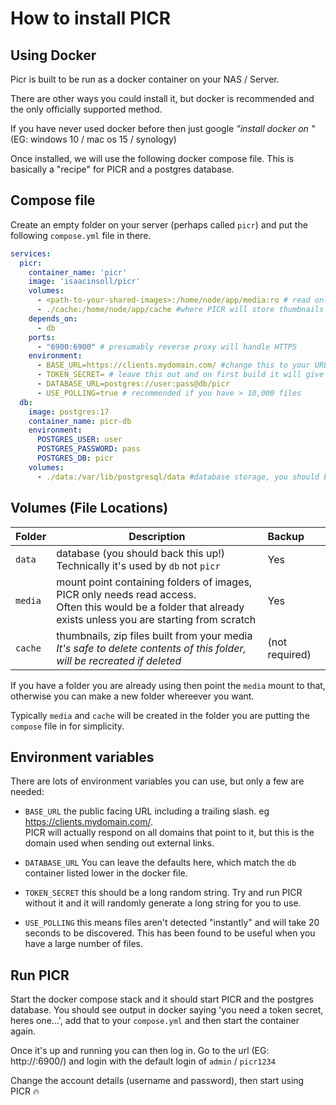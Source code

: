 # How to install PICR

## Using Docker
Picr is built to be run as a docker container on your NAS / Server. 

There are other ways you could install it, but docker is recommended and the only officially supported method. 

If you have never used docker before then just google _"install docker on <type-of-server>"_ (EG: windows 10 / mac os 15 / synology)

Once installed, we will use the following docker compose file. This is basically a "recipe" for PICR and a postgres database. 

## Compose file

Create an empty folder on your server (perhaps called `picr`) and put the following `compose.yml` file in there.
```yaml
services:
  picr:
    container_name: 'picr'
    image: 'isaacinsoll/picr'
    volumes:
      - <path-to-your-shared-images>:/home/node/app/media:ro # read only access to your 'files i give to clients' folder
      - ./cache:/home/node/app/cache #where PICR will store thumbnails it generates, no need to back it up
    depends_on:
      - db
    ports:
      - "6900:6900" # presumably reverse proxy will handle HTTPS
    environment:
      - BASE_URL=https://clients.mydomain.com/ #change this to your URL
      - TOKEN_SECRET= # leave this out and on first build it will give you a very secret random string to put in here
      - DATABASE_URL=postgres://user:pass@db/picr
      - USE_POLLING=true # recommended if you have > 10,000 files
  db:
    image: postgres:17
    container_name: picr-db
    environment:
      POSTGRES_USER: user
      POSTGRES_PASSWORD: pass
      POSTGRES_DB: picr
    volumes:
      - ./data:/var/lib/postgresql/data #database storage, you should back this up
```

## Volumes (File Locations)

| Folder  | Description                                                                                                                                                       | Backup         |
|---------|-------------------------------------------------------------------------------------------------------------------------------------------------------------------|:---------------|
| `data`  | database (you should back this up!)  <br/>Technically it's used by `db` not `picr`                                                                                | Yes            |
| `media` | mount point containing folders of images, PICR only needs read access. <br/>Often this would be a folder that already exists unless you are starting from scratch | Yes            |
| `cache` | thumbnails, zip files built from your media <br />_It's safe to delete contents of this folder, will be recreated if deleted_                                     | (not required) |

If you have a folder you are already using then point the `media` mount to that, otherwise you can make a new folder whereever you want. 

Typically `media` and `cache` will be created in the folder you are putting the `compose` file in for simplicity. 

## Environment variables
There are lots of environment variables you can use, but only a few are needed:
- `BASE_URL` the public facing URL including a trailing slash. eg https://clients.mydomain.com/.  
PICR will actually respond on all domains that point to it, but this is the domain used when sending out external links. 

- `DATABASE_URL` You can leave the defaults here, which match the `db` container listed lower in the docker file. 

- `TOKEN_SECRET` this should be a long random string. Try and run PICR without it and it will randomly generate a long string for you to use. 

- `USE_POLLING` this means files aren't detected "instantly" and will take 20 seconds to be discovered. This has been found to be useful when you have a large number of files.

## Run PICR
Start the docker compose stack and it should start PICR and the postgres database. 
You should see output in docker saying 'you need a token secret, heres one...', add that to your `compose.yml` and then start the container again. 

Once it's up and running you can then log in. Go to the url (EG: http://<ip-address>:6900/) and login with the default login of `admin` / `picr1234`

Change the account details (username and password), then start using PICR 🔥

